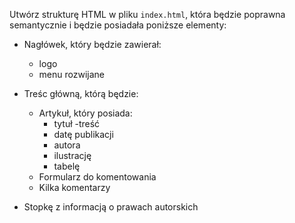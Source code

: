 
Utwórz strukturę HTML w pliku `index.html`, która 
będzie poprawna semantycznie 
i będzie posiadała poniższe elementy:

- Nagłówek, który będzie zawierał:
    - logo
    - menu rozwijane

- Treśc główną, którą będzie:
    - Artykuł, który posiada:
        - tytuł
        -treść
        - datę publikacji
        - autora
        - ilustrację
        - tabelę
    - Formularz do komentowania
    - Kilka komentarzy
    
- Stopkę z informacją o prawach autorskich
